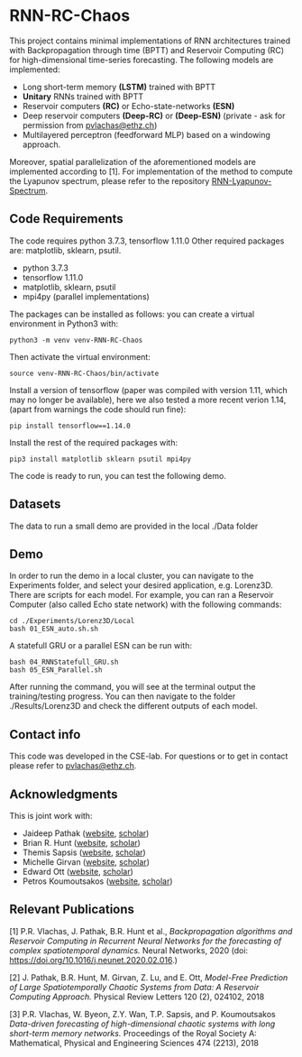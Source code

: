 # RNN-RC-Chaos

This project contains minimal implementations of RNN architectures trained with Backpropagation through time (BPTT) and Reservoir Computing (RC) for high-dimensional time-series forecasting. The following models are implemented:
- Long short-term memory **(LSTM)** trained with BPTT
- **Unitary** RNNs trained with BPTT
- Reservoir computers **(RC)** or Echo-state-networks **(ESN)**
- Deep reservoir computers **(Deep-RC)** or  **(Deep-ESN)** (private - ask for permission from pvlachas@ethz.ch)
- Multilayered perceptron (feedforward MLP) based on a windowing approach.

Moreover, spatial parallelization of the aforementioned models are implemented according to [1].
For implementation of the method to compute the Lyapunov spectrum, please refer to the repository [RNN-Lyapunov-Spectrum](https://github.com/pvlachas/RNN-Lyapunov-Spectrum).

## Code Requirements

The code requires python 3.7.3, tensorflow 1.11.0
Other required packages are: matplotlib, sklearn, psutil.
- python 3.7.3
- tensorflow 1.11.0
- matplotlib, sklearn, psutil
- mpi4py (parallel implementations)

The packages can be installed as follows: you can create a virtual environment in Python3 with:
```
python3 -m venv venv-RNN-RC-Chaos

```
Then activate the virtual environment:
```
source venv-RNN-RC-Chaos/bin/activate
```
Install a version of tensorflow (paper was compiled with version 1.11, which may no longer be available), here we also tested a more recent verion 1.14, (apart from warnings the code should run fine):
```
pip install tensorflow==1.14.0
```
Install the rest of the required packages with:
```
pip3 install matplotlib sklearn psutil mpi4py
```
The code is ready to run, you can test the following demo.


## Datasets

The data to run a small demo are provided in the local ./Data folder


## Demo

In order to run the demo in a local cluster, you can navigate to the Experiments folder, and select your desired application, e.g. Lorenz3D. There are scripts for each model. For example, you can ran a Reservoir Computer (also called Echo state network) with the following commands:
```
cd ./Experiments/Lorenz3D/Local
bash 01_ESN_auto.sh.sh
```
A statefull GRU or a parallel ESN can be run with:
```
bash 04_RNNStatefull_GRU.sh
bash 05_ESN_Parallel.sh
```
After running the command, you will see at the terminal output the training/testing progress.
You can then navigate to the folder ./Results/Lorenz3D and check the different outputs of each model.


## Contact info

This code was developed in the CSE-lab.
For questions or to get in contact please refer to pvlachas@ethz.ch.

## Acknowledgments

This is joint work with:
- Jaideep Pathak ([website](http://physics.umd.edu/~jpathak/), [scholar](https://scholar.google.com/citations?user=cevw0gkAAAAJ&hl=en)) 
- Brian R. Hunt ([website](http://www.math.umd.edu/~bhunt/), [scholar](https://scholar.google.com/citations?user=ten7UlMAAAAJ&hl=en))
- Themis Sapsis ([website](http://sandlab.mit.edu/), [scholar](https://scholar.google.com/citations?user=QSPXIAQAAAAJ&hl=en))
- Michelle Girvan ([website](https://sites.google.com/umd.edu/networks/home), [scholar](https://scholar.google.com/citations?user=npKBI-oAAAAJ&hl=el)) 
- Edward Ott ([website](https://umdphysics.umd.edu/people/faculty/current/item/380-edott.html), [scholar](https://scholar.google.com/citations?user=z7boxkkAAAAJ&hl=en))
- Petros Koumoutsakos ([website](https://www.cse-lab.ethz.ch/member/petros-koumoutsakos/), [scholar](https://scholar.google.ch/citations?user=IaDP3mkAAAAJ&hl=el&oi=ao)) 

## Relevant Publications
[1] P.R. Vlachas, J. Pathak, B.R. Hunt et al., *Backpropagation algorithms and
Reservoir Computing in Recurrent Neural Networks for the forecasting of complex spatiotemporal
dynamics.*
Neural Networks, 2020 (doi: https://doi.org/10.1016/j.neunet.2020.02.016.)

[2] J. Pathak, B.R. Hunt, M. Girvan, Z. Lu, and E. Ott, *Model-Free Prediction of Large Spatiotemporally Chaotic Systems from Data: A Reservoir Computing Approach.*
Physical Review Letters 120 (2), 024102, 2018

[3] P.R. Vlachas, W. Byeon, Z.Y. Wan, T.P. Sapsis, and P. Koumoutsakos *Data-driven forecasting of high-dimensional chaotic systems with long short-term memory networks.*
Proceedings of the Royal Society A: Mathematical, Physical and Engineering Sciences 474 (2213), 2018





